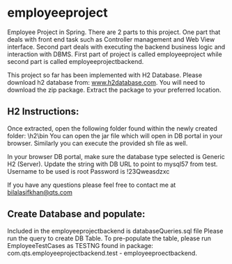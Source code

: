 # employeeproject
Employee Project in Spring. There are 2 parts to this project. One part that deals with front end task such as Controller management and Web View interface.
Second part deals with executing the backend business logic and interaction with DBMS.
First part of project is called employeeproject while second part is called employeeprojectbackend.


This project so far has been implemented with H2 Database. Please download h2 database from: www.h2database.com. You will need to download the zip package. Extract the package to your preferred location.

H2 Instructions:
----------------------------
Once extracted, open the following folder found within the newly created folder: \h2\bin
You can open the jar file which will open in DB portal in your browser.
Similarly you can execute the provided sh file as well.

In your browser DB portal, make sure the database type selected is Generic H2 (Server).
Update the string with DB URL to point to mysql57 from test.
Username to be used is root
Password is !23Qweasdzxc

If you have any questions please feel free to contact me at bilalasifkhan@qts.com

Create Database and populate:
--------------------------

Included in the employeeprojectbackend is databaseQueries.sql file
Please run the query to create DB Table.
To pre-populate the table, please run EmployeeTestCases as TESTNG found in package: com.qts.employeeprojectbackend.test - employeeproectbackend.